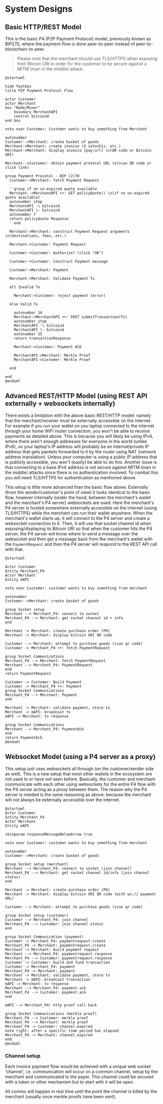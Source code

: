 # System Designs

## Basic HTTP/REST Model

This is the basic P4 (P2P Payment Protocol) model, previously known as BIP270, where the payment flow is done peer-to-peer instead of peer-to-blockchain-to-peer.

> Please note that the merchant should use TLS/HTTPS when exposing their Bitcoin URI in order for the customer to be secure against a MITM (man in the middle) attack.

```plantuml
@startuml

hide footbox
title P2P Payment Protocol Flow

actor Customer
actor Merchant
box "Node/Miner"
    boundary MerchantAPI
    control bitcoind
end box

note over Customer: Customer wants to buy something from Merchant

autonumber
Customer-->Merchant: create basket of goods
Merchant->Merchant: create invoice (X satoshis, etc.)
Merchant->Merchant: display invoice [pay:url] \n(QR code or Bitcoin URI)

Merchant-->Customer: obtain payment protocol URL \n(scan QR code or click link)

group Payment Procotol - BIP (2)70
  Customer->Merchant: fetch Payment Request

  ' group if no un-expired quote available
  Merchant-->MerchantAPI ++: GET policyQuote() \n(if no un-expired quote available)
  autonumber stop
  MerchantAPI -\ bitcoind
  MerchantAPI \- bitcoind
  autonumber 7
  return policyQuote Response
  ' end

  Merchant->Merchant: construct Payment Request arguments \n(destinations, fees, etc.)

  Merchant->Customer: Payment Request

  Customer->Customer: Authorize? (click "OK")

  Customer->Customer: Construct Payment message

  Customer->Merchant: Payment

  Merchant->Merchant: Validate Payment Tx

  alt Invalid Tx

    Merchant->Customer: reject payment (error)

  else Valid Tx
    
    autonumber 14
    Merchant->MerchantAPI ++: POST submitTransaction(Tx)
    autonumber stop
    MerchantAPI -\ bitcoind
    MerchantAPI \- bitcoind
    autonumber 15
    return transactionResponse

    Merchant->Customer: Payment ACK

    MerchantAPI->Merchant: Merkle Proof
    MerchantAPI->Customer: Merkle Proof

  end

end
@enduml
```

## Advanced REST/HTTP Model (using REST API externally + websockets internally) 

There exists a limitation with the above basic REST/HTTP model: namely that the merchant/receiver must be externally accessible on the internet. For example if you run your wallet on you laptop connected to the internet through your home WiFi router connection, you won't be able to receive payments as detailed above. This is because you will likely be using IPv4, where there aren't enough addresses for everyone in the world (unlike IPv6), so your laptop's IP address will probably be an internal/private IP address that gets packets forwarded to it by the router using NAT (network address translation). Unless your computer is using a public IP address that is publicly accessible, you won't (easily) be able to do this. Another issue is that connecting to a base IPv4 address is not secure against MITM (man in the middle) attacks since there is no authentication involved. To combat this you will need TLS/HTTPS for authentication as mentioned above.

This setup is little more advanced than the basic flow above. Externally (from the sender/customer's point of view) it looks identical to the basic flow, however internally (under the hood, between the merchant's wallet and the merchant's P4 server) websockets are used. Here the merchant's P4 server is hosted somewhere externally accessible on the internet (using TLS/HTTPS) while the merchant can run their wallet anywhere. When the merchant's wallet starts up, it will connect to the P4 server and create a websocket connection to it. Then, it will use that socket channel id when exposing/displaying its Bitcoin URI so that when the customer hits the P4 server, the P4 server will know where to send a message over the websocket and then get a message back from the merchant's wallet with the `PaymentRequest` and then the P4 server will respond to the REST API call with that.

```plantuml
@startuml 

Actor Customer
Entity Merchant_P4
Actor Merchant
Entity mAPI

note over Customer: customer wants to buy something from merchant

autonumber
Customer-->Merchant: create basket of goods

group Socket setup
Merchant --> Merchant_P4: connect to socket
Merchant_P4 --> Merchant: get socket channel id + info
end

Merchant -> Merchant: create purchase order (PO)
Merchant -> Merchant: display bitcoin URI QR code

Customer --> Merchant: attempt to purchase goods (scan qr code)
Customer -> Merchant_P4 ++: fetch PaymentRequest

group Socket Communications
Merchant_P4 --> Merchant: fetch PaymentRequest
Merchant --> Merchant_P4: PaymentRequest
end
return PaymentRequest

Customer -> Customer: Build Payment
Customer -> Merchant_P4 ++: Payment
group Socket Communications
Merchant_P4 --> Merchant: Payment
end

Merchant -> Merchant: validate payment, store tx
Merchant -> mAPI: broadcast tx
mAPI -> Merchant: tx response

group Socket Communications
Merchant --> Merchant_P4: PaymentAck
end
return PaymentAck 
@enduml
```

## Websocket Model (using a P4 server as a proxy)

This setup just uses websockets all through (on the customer/sender side as well). This is a new setup that most other wallets in the ecosystem are not used to or have not seen before. Basically, the customer and merchant communicate with each other using websockets for the entire P4 flow with the P4 server acting as a proxy between them. The reason why the P4 server is needed is the same reasoning as above: because the merchant will not always be externally accessible over the internet.

```plantuml
@startuml
Actor Customer
Entity Merchant_P4
Actor Merchant
Entity mAPI 

skinparam responseMessageBelowArrow true

note over Customer: customer wants to buy something from merchant

autonumber
Customer-->Merchant: create basket of goods

group Socket setup (merchant)
Merchant --> Merchant_P4: connect to socket (join channel)
Merchant_P4 --> Merchant: get socket channel id/info (join channel status)
end

Merchant -> Merchant: create purchase order (PO)
Merchant -> Merchant: display bitcoin URI QR code (with ws:// payment URL)

Customer --> Merchant: attempt to purchase goods (scan qr code)

group Socket setup (customer)
Customer --> Merchant_P4: join channel 
Merchant_P4 --> Customer: join channel status 
end

group Socket Communication (payment)
Customer -> Merchant_P4: paymentrequest.create
Merchant_P4 -> Merchant: paymentrequest.create
Merchant -> Merchant: build payment request
Merchant --> Merchant_P4: paymentrequest.response
Merchant_P4 --> Customer: paymentrequest.response
Customer -> Customer: build and fund transaction
Customer -> Merchant_P4: payment
Merchant_P4 -> Merchant: payment
Merchant -> Merchant: validate payment, store tx
Merchant -> mAPI: broadcast transaction
mAPI -> Merchant: tx response
Merchant --> Merchant_P4: payment.ack
Merchant_P4 --> Customer: payment.ack
end

mAPI --> Merchant_P4: http proof call back

group Socket Communications (merkle proof)
Merchant_P4 --> Customer: merkle proof
Merchant_P4 --> Merchant: merkle proof
Merchant_P4 -> Customer: channel.expired
note right: after a specific time period has elapsed
Merchant_P4 -> Merchant: channel.expired
end
@enduml
```

### Channel setup

Each invoice payment flow would be achieved with a unique web socket 'channel', i.e. communication will occur on a common channel, setup by the merchant and communicated to the payer. This channel could be secured with a token or other mechanism but to start with it will be open.

All comms will happen in real time until the point the channel is killed by the merchant (usually once merkle proofs have been sent).